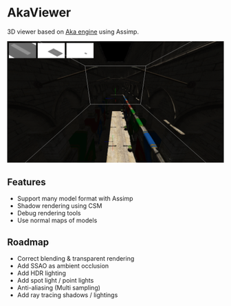 # AkaViewer

3D viewer based on [Aka engine](https://github.com/antaalt/Aka) using Assimp.

![Image](asset/screens/sponza.png)

## Features
- Support many model format with Assimp
- Shadow rendering using CSM
- Debug rendering tools
- Use normal maps of models

## Roadmap
- Correct blending & transparent rendering
- Add SSAO as ambient occlusion
- Add HDR lighting
- Add spot light / point lights
- Anti-aliasing (Multi sampling)
- Add ray tracing shadows / lightings
